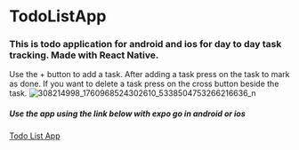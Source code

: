 # TodoListApp
<h3>This is todo application for android and ios for day to day task tracking. Made with React Native.</h3>

Use the + button to add a task. After adding a task press on the task to mark as done. If you want to delete a task press on the cross button beside the task.
![308214998_1760968524302610_5338504753266216636_n](https://user-images.githubusercontent.com/99821234/194218612-3aa17081-b8a7-43c5-a58a-84fe477bbe93.jpg)

<h5>Use the app using the link below with expo go in android or ios </h5>
 <a href="https://expo.dev/@proshanto/TodoList?serviceType=classic&distribution=expo-go">Todo List App</a> 
